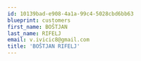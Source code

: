 ```yaml
---
id: 10139bad-e908-4a1a-99c4-5028cbd6bb63
blueprint: customers
first_name: BOŠTJAN
last_name: RIFELJ
email: v.ivicic8@gmail.com
title: 'BOŠTJAN RIFELJ'
---
```

